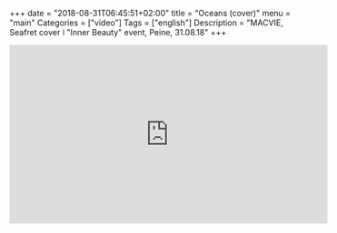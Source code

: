 +++
date = "2018-08-31T06:45:51+02:00"
title = "Oceans (cover)"
menu = "main"
Categories = ["video"]
Tags = ["english"]
Description = "MACVIE, Seafret cover   ǀ    "Inner Beauty" event, Peine, 31.08.18"
+++


<iframe width="560" height="315" src="https://www.youtube.com/embed/gQGv0rkOR7k?rel=0&amp;showinfo=0" frameborder="0" allow="autoplay; encrypted-media" allowfullscreen></iframe>


